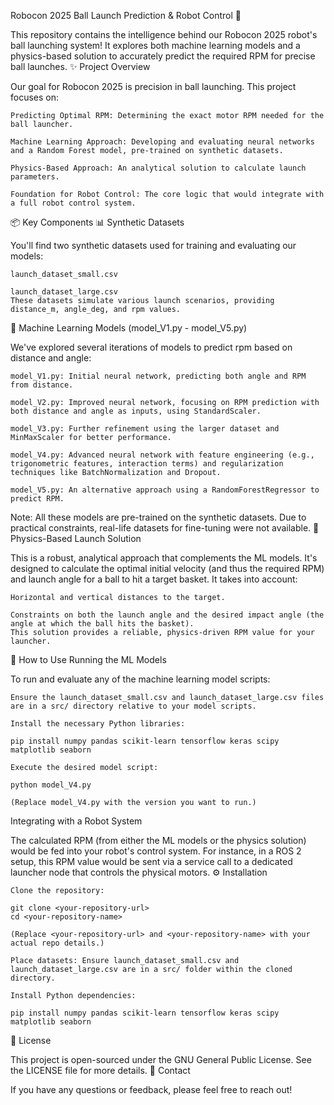 Robocon 2025 Ball Launch Prediction & Robot Control 🚀

This repository contains the intelligence behind our Robocon 2025 robot's ball launching system! It explores both machine learning models and a physics-based solution to accurately predict the required RPM for precise ball launches.
✨ Project Overview

Our goal for Robocon 2025 is precision in ball launching. This project focuses on:

    Predicting Optimal RPM: Determining the exact motor RPM needed for the ball launcher.

    Machine Learning Approach: Developing and evaluating neural networks and a Random Forest model, pre-trained on synthetic datasets.

    Physics-Based Approach: An analytical solution to calculate launch parameters.

    Foundation for Robot Control: The core logic that would integrate with a full robot control system.

📦 Key Components
📊 Synthetic Datasets

You'll find two synthetic datasets used for training and evaluating our models:

    launch_dataset_small.csv

    launch_dataset_large.csv
    These datasets simulate various launch scenarios, providing distance_m, angle_deg, and rpm values.

🧠 Machine Learning Models (model_V1.py - model_V5.py)

We've explored several iterations of models to predict rpm based on distance and angle:

    model_V1.py: Initial neural network, predicting both angle and RPM from distance.

    model_V2.py: Improved neural network, focusing on RPM prediction with both distance and angle as inputs, using StandardScaler.

    model_V3.py: Further refinement using the larger dataset and MinMaxScaler for better performance.

    model_V4.py: Advanced neural network with feature engineering (e.g., trigonometric features, interaction terms) and regularization techniques like BatchNormalization and Dropout.

    model_V5.py: An alternative approach using a RandomForestRegressor to predict RPM.

Note: All these models are pre-trained on the synthetic datasets. Due to practical constraints, real-life datasets for fine-tuning were not available.
📐 Physics-Based Launch Solution

This is a robust, analytical approach that complements the ML models. It's designed to calculate the optimal initial velocity (and thus the required RPM) and launch angle for a ball to hit a target basket. It takes into account:

    Horizontal and vertical distances to the target.

    Constraints on both the launch angle and the desired impact angle (the angle at which the ball hits the basket).
    This solution provides a reliable, physics-driven RPM value for your launcher.

🚀 How to Use
Running the ML Models

To run and evaluate any of the machine learning model scripts:

    Ensure the launch_dataset_small.csv and launch_dataset_large.csv files are in a src/ directory relative to your model scripts.

    Install the necessary Python libraries:

    pip install numpy pandas scikit-learn tensorflow keras scipy matplotlib seaborn

    Execute the desired model script:

    python model_V4.py

    (Replace model_V4.py with the version you want to run.)

Integrating with a Robot System

The calculated RPM (from either the ML models or the physics solution) would be fed into your robot's control system. For instance, in a ROS 2 setup, this RPM value would be sent via a service call to a dedicated launcher node that controls the physical motors.
⚙️ Installation

    Clone the repository:

    git clone <your-repository-url>
    cd <your-repository-name>

    (Replace <your-repository-url> and <your-repository-name> with your actual repo details.)

    Place datasets: Ensure launch_dataset_small.csv and launch_dataset_large.csv are in a src/ folder within the cloned directory.

    Install Python dependencies:

    pip install numpy pandas scikit-learn tensorflow keras scipy matplotlib seaborn

📄 License

This project is open-sourced under the GNU General Public License. See the LICENSE file for more details.
📧 Contact

If you have any questions or feedback, please feel free to reach out!
